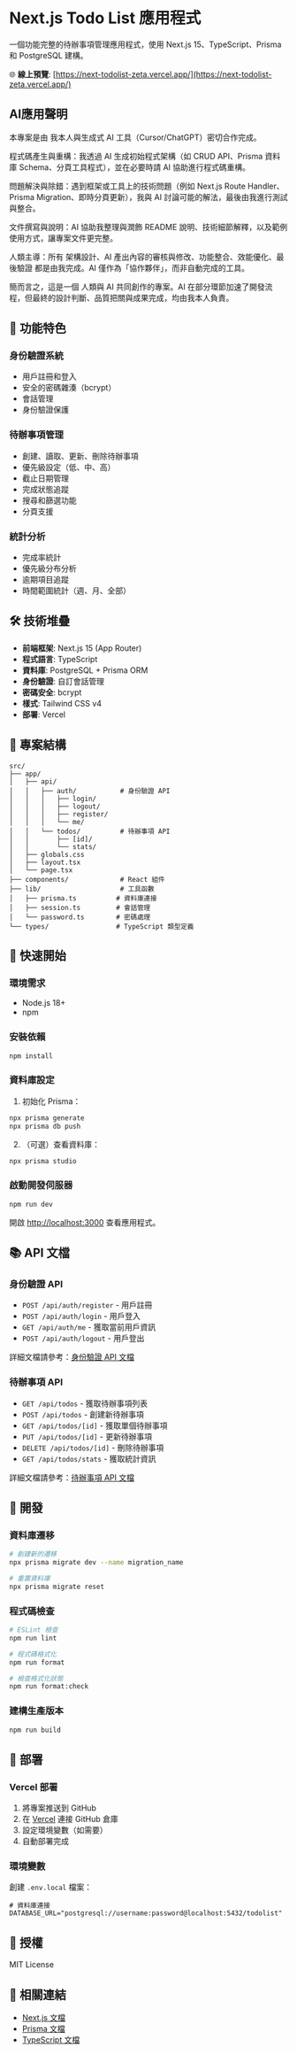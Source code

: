 # Next.js Todo List 應用程式

一個功能完整的待辦事項管理應用程式，使用 Next.js 15、TypeScript、Prisma 和 PostgreSQL 建構。

🌐 **線上預覽**: [https://next-todolist-zeta.vercel.app/](https://next-todolist-zeta.vercel.app/)

## AI應用聲明

本專案是由 我本人與生成式 AI 工具（Cursor/ChatGPT）密切合作完成。

程式碼產生與重構：我透過 AI 生成初始程式架構（如 CRUD API、Prisma 資料庫 Schema、分頁工具程式），並在必要時請 AI 協助進行程式碼重構。

問題解決與除錯：遇到框架或工具上的技術問題（例如 Next.js Route Handler、Prisma Migration、即時分頁更新），我與 AI 討論可能的解法，最後由我進行測試與整合。

文件撰寫與說明：AI 協助我整理與潤飾 README 說明、技術細節解釋，以及範例使用方式，讓專案文件更完整。

人類主導：所有 架構設計、AI 產出內容的審核與修改、功能整合、效能優化、最後驗證 都是由我完成。AI 僅作為「協作夥伴」，而非自動完成的工具。

簡而言之，這是一個 人類與 AI 共同創作的專案。AI 在部分環節加速了開發流程，但最終的設計判斷、品質把關與成果完成，均由我本人負責。

## 🚀 功能特色

### 身份驗證系統

- 用戶註冊和登入
- 安全的密碼雜湊（bcrypt）
- 會話管理
- 身份驗證保護

### 待辦事項管理

- 創建、讀取、更新、刪除待辦事項
- 優先級設定（低、中、高）
- 截止日期管理
- 完成狀態追蹤
- 搜尋和篩選功能
- 分頁支援

### 統計分析

- 完成率統計
- 優先級分布分析
- 逾期項目追蹤
- 時間範圍統計（週、月、全部）

## 🛠️ 技術堆疊

- **前端框架**: Next.js 15 (App Router)
- **程式語言**: TypeScript
- **資料庫**: PostgreSQL + Prisma ORM
- **身份驗證**: 自訂會話管理
- **密碼安全**: bcrypt
- **樣式**: Tailwind CSS v4
- **部署**: Vercel

## 📁 專案結構

```
src/
├── app/
│   ├── api/
│   │   ├── auth/           # 身份驗證 API
│   │   │   ├── login/
│   │   │   ├── logout/
│   │   │   ├── register/
│   │   │   └── me/
│   │   └── todos/          # 待辦事項 API
│   │       ├── [id]/
│   │       └── stats/
│   ├── globals.css
│   ├── layout.tsx
│   └── page.tsx
├── components/             # React 組件
├── lib/                    # 工具函數
│   ├── prisma.ts          # 資料庫連接
│   ├── session.ts         # 會話管理
│   └── password.ts        # 密碼處理
└── types/                 # TypeScript 類型定義
```

## 🚀 快速開始

### 環境需求

- Node.js 18+
- npm

### 安裝依賴

```bash
npm install
```

### 資料庫設定

1. 初始化 Prisma：

```bash
npx prisma generate
npx prisma db push
```

2. （可選）查看資料庫：

```bash
npx prisma studio
```

### 啟動開發伺服器

```bash
npm run dev
```

開啟 [http://localhost:3000](http://localhost:3000) 查看應用程式。

## 📚 API 文檔

### 身份驗證 API

- `POST /api/auth/register` - 用戶註冊
- `POST /api/auth/login` - 用戶登入
- `GET /api/auth/me` - 獲取當前用戶資訊
- `POST /api/auth/logout` - 用戶登出

詳細文檔請參考：[身份驗證 API 文檔](./src/app/api/auth/README.md)

### 待辦事項 API

- `GET /api/todos` - 獲取待辦事項列表
- `POST /api/todos` - 創建新待辦事項
- `GET /api/todos/[id]` - 獲取單個待辦事項
- `PUT /api/todos/[id]` - 更新待辦事項
- `DELETE /api/todos/[id]` - 刪除待辦事項
- `GET /api/todos/stats` - 獲取統計資訊

詳細文檔請參考：[待辦事項 API 文檔](./src/app/api/todos/README.md)

## 🔧 開發

### 資料庫遷移

```bash
# 創建新的遷移
npx prisma migrate dev --name migration_name

# 重置資料庫
npx prisma migrate reset
```

### 程式碼檢查

```bash
# ESLint 檢查
npm run lint

# 程式碼格式化
npm run format

# 檢查格式化狀態
npm run format:check
```

### 建構生產版本

```bash
npm run build
```

## 🚀 部署

### Vercel 部署

1. 將專案推送到 GitHub
2. 在 [Vercel](https://vercel.com) 連接 GitHub 倉庫
3. 設定環境變數（如需要）
4. 自動部署完成

### 環境變數

創建 `.env.local` 檔案：

```env
# 資料庫連接
DATABASE_URL="postgresql://username:password@localhost:5432/todolist"
```

## 📄 授權

MIT License

## 🔗 相關連結

- [Next.js 文檔](https://nextjs.org/docs)
- [Prisma 文檔](https://www.prisma.io/docs)
- [TypeScript 文檔](https://www.typescriptlang.org/docs)
